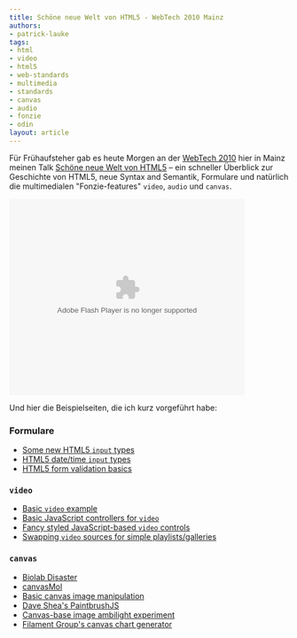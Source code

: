 ```yaml
---
title: Schöne neue Welt von HTML5 - WebTech 2010 Mainz
authors:
- patrick-lauke
tags:
- html
- video
- html5
- web-standards
- multimedia
- standards
- canvas
- audio
- fonzie
- odin
layout: article
---
```

<p>Für Frühaufsteher gab es heute Morgen an der <a href="http://webtechcon.de">WebTech 2010</a> hier in Mainz meinen Talk <a href="http://www.slideshare.net/redux/schne-neue-welt-von-html5-webtech-2010-mainz-12102010">Schöne neue Welt von HTML5</a> – ein schneller Überblick zur Geschichte von HTML5, neue Syntax and Semantik, Formulare und natürlich die multimedialen &quot;Fonzie-features&quot; <code>video</code>, <code>audio</code> und <code>canvas</code>.</p>

<object id="__sse5420720" width="425" height="355"><param name="movie" value="http://static.slidesharecdn.com/swf/ssplayer2.swf?doc=webtech12-10-2010-101012011915-phpapp02&amp;stripped_title=schne-neue-welt-von-html5-webtech-2010-mainz-12102010&amp;userName=redux" /><param name="allowFullScreen" value="true" /><param name="allowScriptAccess" value="never" /><embed name="__sse5420720" src="http://static.slidesharecdn.com/swf/ssplayer2.swf?doc=webtech12-10-2010-101012011915-phpapp02&amp;stripped_title=schne-neue-welt-von-html5-webtech-2010-mainz-12102010&amp;userName=redux" type="application/x-shockwave-flash" allowfullscreen="true" width="425" height="355" allowscriptaccess="never" /></object>

<p>Und hier die Beispielseiten, die ich kurz vorgeführt habe:</p>
<h3>Formulare</h3>
<ul>
<li><a href="http://people.opera.com/patrickl/experiments/forms/newtypes.html">Some new HTML5 <code>input</code> types</a></li>
<li><a href="http://people.opera.com/patrickl/experiments/forms/date-time.html">HTML5 date/time <code>input</code> types</a></li>
<li><a href="http://people.opera.com/patrickl/experiments/forms/validation.html">HTML5 form validation basics</a></li>
</ul>

<h3><code>video</code></h3>
<ul>
<li><a href="http://people.opera.com/patrickl/experiments/video/">Basic <code>video</code> example</a></li>
<li><a href="http://people.opera.com/patrickl/experiments/webm/basic-controls/">Basic JavaScript controllers for <code>video</code></a></li>
<li><a href="http://people.opera.com/patrickl/experiments/webm/fancy-controls/">Fancy styled JavaScript-based <code>video</code> controls</a></li>
<li><a href="http://people.opera.com/patrickl/experiments/webm/fancy-swap/">Swapping <code>video</code> sources for simple playlists/galleries</a></li>
</ul>

<h3><code>canvas</code></h3>
<ul>
<li><a href="http://www.phoboslab.org/biolab/">Biolab Disaster</a></li>
<li><a href="http://alteredqualia.com/canvasmol/">canvasMol</a></li>
<li><a href="http://people.opera.com/patrickl/experiments/canvas/image-edit/">Basic canvas image manipulation</a></li>
<li><a href="http://github.com/mezzoblue/PaintbrushJS">Dave Shea&#39;s PaintbrushJS</a></li>
<li><a href="http://www.splintered.co.uk/experiments/archives/canvas-ambilight/">Canvas-base image ambilight experiment</a></li>
<li><a href="http://dwpe.googlecode.com/svn/trunk/charting/index.html">Filament Group&#39;s canvas chart generator</a></li>
</ul>
